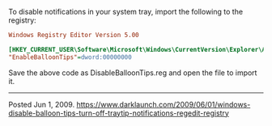 To disable notifications in your system tray, import the following to the registry:
```ini
Windows Registry Editor Version 5.00

[HKEY_CURRENT_USER\Software\Microsoft\Windows\CurrentVersion\Explorer\Advanced]
"EnableBalloonTips"=dword:00000000
```
Save the above code as DisableBalloonTips.reg and open the file to import it.

---

Posted Jun 1, 2009.
https://www.darklaunch.com/2009/06/01/windows-disable-balloon-tips-turn-off-traytip-notifications-regedit-registry
